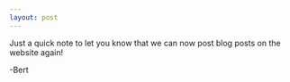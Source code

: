 ```yaml
---
layout: post
---
```

Just a quick note to let you know that we can now post blog posts on the website again!

-Bert
